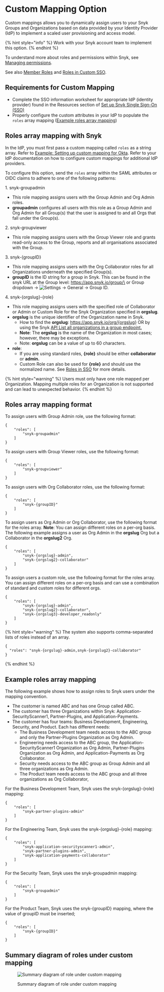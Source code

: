 # Custom Mapping Option

Custom mappings allows you to dynamically assign users to your Snyk Groups and Organizations based on data provided by your Identity Provider (IdP) to implement a scaled user provisioning and access model.

{% hint style="info" %}
Work with your Snyk account team to implement this option.
{% endhint %}

To understand more about roles and permissions within Snyk, see [Managing permissions](../../../snyk-admin/manage-permissions-and-roles/permissions-associated-with-each-pre-defined-role.md).

See also [Member Roles](../../../snyk-admin/manage-permissions-and-roles/manage-member-roles.md) and [Roles in Custom SSO](../../../snyk-admin/manage-permissions-and-roles/manage-member-roles.md#roles-in-custom-sso).

## Requirements for Custom Mapping

* Complete the SSO information worksheet for appropriate IdP (identity provider) found in the Resources section of [Set up Snyk Single Sign-On (SSO)](../set-up-snyk-single-sign-on-sso.md)
* Properly configure the custom attributes in your IdP to populate the `roles` array mapping ([Example roles array mapping](./#example-roles-array-mapping))

## Roles array mapping with Snyk

In the IdP, you must first pass a custom mapping called `roles` as a string array. Refer to [Example: Setting up custom mapping for Okta](example-setting-up-custom-mapping-for-okta.md). Refer to your IdP documentation on how to configure custom mappings for additional IdP providers.

To configure this option, send the `roles` array within the SAML attributes or OIDC claims to adhere to one of the following patterns:

1\. snyk-groupadmin

* This role mapping assigns users with the Group Admin and Org Admin roles.
* **groupadmin** configures all users with this role as a Group Admin and Org Admin for all Group(s) that the user is assigned to and all Orgs that fall under the Group(s).

2\. snyk-groupviewer

* This role mapping assigns users with the Group Viewer role and grants read-only access to the Group, reports and all organisations associated with the Group.

3\. snyk-{groupID}

* This role mapping assigns users with the Org Collaborator roles for all Organizations underneath the specified Group(s).
* **groupID** is the ID string for a group in Snyk. This can be found in the snyk URL at the Group level: https://app.snyk.io/group/\<Group ID> or Group dropdown -> <img src="../../../.gitbook/assets/cog_icon.png" alt="Settings" data-size="line"> -> General -> Group ID.

4\. snyk-{orgslug}-{role}

* This role mapping assigns users with the specified role of Collaborator or Admin or Custom Role for the Snyk Organization specified in **orgslug**.
* **orgslug** is the unique identifier of the Organization name in Snyk.
  * How to find the **orgslug**: https://app.snyk.io/org/{orgslug} OR by using the Snyk [API List all organizations in a group endpoint.](https://snyk.docs.apiary.io/#reference/groups/list-all-organizations-in-a-group/list-all-organizations-in-a-group)
  * **Note**: The **orgslug** is the name of the Organization in most cases; however, there may be exceptions.
  * Note: **orgslug** can be a value of up to 60 characters.
* **role**:
  * If you are using standard roles, **{role}** should be either **collaborator** or **admin.**
  * Custom Role can also be used for **{role}** and should use the normalized name. See [Roles in SSO](../../../snyk-admin/manage-permissions-and-roles/manage-member-roles.md#roles-in-custom-sso) for more details.

{% hint style="warning" %}
Users must only have one role mapped per Organization. Mapping multiple roles for an Organization is not supported and can lead to unexpected behavior.
{% endhint %}

## Roles array mapping format

To assign users with Group Admin role, use the following format:

```
{
    "roles": [
        "snyk-groupadmin"
    ]
}
```

To assign users with Group Viewer roles, use the following format:

```
{
    "roles": [
        "snyk-groupviewer"
    ]
}
```

To assign users with Org Collaborator roles, use the following format:

```
{
    "roles": [
        "snyk-{groupID}"
    ]
}
```

To assign users as Org Admin or Org Collaborator, use the following format for the roles array. **Note**: You can assign different roles on a per-org basis. The following example assigns a user as Org Admin in the **orgslug** Org but a Collaborator in the **orgslug2** Org.

```
{
    "roles": [
        "snyk-{orgslug}-admin",
        "snyk-{orgslug2}-collaborator"
    ]
}
```

To assign users a custom role, use the following format for the roles array. You can assign different roles on a per-org basis and can use a combination of standard and custom roles for different orgs.

```
{
    "roles": [
        "snyk-{orgslug}-admin",
        "snyk-{orgslug2}-collaborator",
        "snyk-{orgslug3}-developer_readonly"
    ]
}
```

{% hint style="warning" %}
The system also supports comma-separated lists of roles instead of an array.

```
{
  "roles": "snyk-{orgslug}-admin,snyk-{orgslug2}-collaborator"
}
```
{% endhint %}

## Example roles array mapping

The following example shows how to assign roles to Snyk users under the mapping convention.

* The customer is named ABC and has one Group called ABC.
* The customer has three Organizations within Snyk: Application-SecurityScanner1, Partner-Plugins, and Application-Payments.
* The customer has four teams: Business Development, Engineering, Security, and Product. Each has different needs:
  * The Business Development team needs access to the ABC group and only the Partner-Plugins Organization as Org Admin.
  * Engineering needs access to the ABC group, the Application-SecurityScanner1 Organization as Org Admin, Partner-Plugins Organization as Org Admin, and Application-Payments as Org Collaborator.
  * Security needs access to the ABC group as Group Admin and all three organizations as Org Admin.
  * The Product team needs access to the ABC group and all three organizations as Org Collaborator,

For the Business Development Team, Snyk uses the snyk-{orgslug}-{role} mapping:

```
{
    "roles": [
        "snyk-partner-plugins-admin"
    ]
}
```

For the Engineering Team, Snyk uses the snyk-{orgslug}-{role} mapping:

```
{
    "roles": [
        "snyk-application-securityscanner1-admin",
        "snyk-partner-plugins-admin",
        "snyk-application-payments-collaborator"
    ]
}
```

For the Security Team, Snyk uses the snyk-groupadmin mapping:

```
{
    "roles": [
        "snyk-groupadmin"
    ]
}
```

For the Product Team, Snyk uses the snyk-{groupID} mapping, where the value of groupID must be inserted;

```
{
    "roles": [
        "snyk-{groupID}"
    ]
}
```

## Summary diagram of roles under custom mapping

<figure><img src="../../../.gitbook/assets/custom-mapping-screenshot.png" alt="Summary diagram of role under custom mapping"><figcaption><p>Summary diagram of role under custom mapping</p></figcaption></figure>
